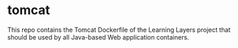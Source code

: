 # tomcat
This repo contains the Tomcat Dockerfile of the Learning Layers project that should be used by all Java-based Web application containers.

